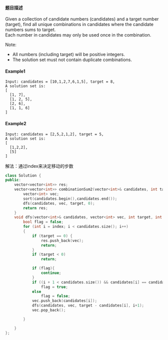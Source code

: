 #### **题目描述**
Given a collection of candidate numbers (candidates) and a target number (target), find all unique combinations in candidates where the candidate numbers sums to target.  
Each number in candidates may only be used once in the combination.  

Note:
* All numbers (including target) will be positive integers.
* The solution set must not contain duplicate combinations.
#### **Example1**
```
Input: candidates = [10,1,2,7,6,1,5], target = 8,
A solution set is:
[
  [1, 7],
  [1, 2, 5],
  [2, 6],
  [1, 1, 6]
]
```
#### **Example2**
```
Input: candidates = [2,5,2,1,2], target = 5,
A solution set is:
[
  [1,2,2],
  [5]
]
```

解法：通过index来决定移动的步数

```c++
class Solution {
public:
	vector<vector<int>> res;
	vector<vector<int>> combinationSum2(vector<int>& candidates, int target) {
		vector<int> vec;
		sort(candidates.begin(),candidates.end());
		dfs(candidates, vec, target, 0);
		return res;
	}
	void dfs(vector<int>& candidates, vector<int> vec, int target, int index) {
		bool flag = false;
		for (int i = index; i < candidates.size(); i++)
		{
			if (target == 0) {
				res.push_back(vec);
				return;
			}
			if (target < 0)
				return;

			if (flag){			
				continue;
			}
			if ((i + 1 < candidates.size()) && candidates[i] == candidates[i + 1])
				flag = true;
			else
				flag = false;
			vec.push_back(candidates[i]);
			dfs(candidates, vec, target - candidates[i], i+1);
			vec.pop_back();

		}

	}
};
```